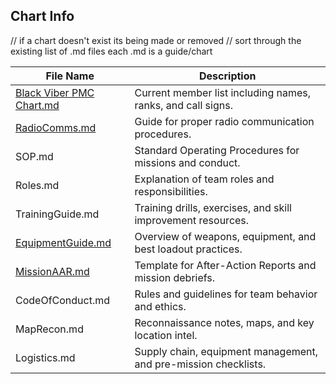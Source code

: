 ## Chart Info
// if a chart doesn't exist its being made or removed
// sort through the existing list of .md files each .md is a guide/chart

| File Name                   | Description                                         |
|-----------------------------|---------------------------------------------------|
| [Black Viber PMC Chart.md](https://github.com/DamianNinya/BlackViber-PMC/blob/main/Black%20Viber%20PMC%20Chart.md)    | Current member list including names, ranks, and call signs. |
| [RadioComms.md](https://github.com/DamianNinya/BlackViber-PMC/blob/main/RadioComms.md)              | Guide for proper radio communication procedures.     |
| SOP.md                      | Standard Operating Procedures for missions and conduct. |
| Roles.md                    | Explanation of team roles and responsibilities.      |
| TrainingGuide.md            | Training drills, exercises, and skill improvement resources. |
| [EquipmentGuide.md](https://github.com/DamianNinya/BlackViber-PMC/blob/main/EquipmentGuide.md)           | Overview of weapons, equipment, and best loadout practices. |
| [MissionAAR.md](https://github.com/DamianNinya/BlackViber-PMC/blob/main/MissionAAR.md)               | Template for After-Action Reports and mission debriefs. |
| CodeOfConduct.md            | Rules and guidelines for team behavior and ethics.     |
| MapRecon.md                 | Reconnaissance notes, maps, and key location intel.   |
| Logistics.md                | Supply chain, equipment management, and pre-mission checklists. |

